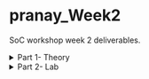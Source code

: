 # pranay_Week2
SoC workshop week 2 deliverables.
<details>
<summary>Part 1- Theory</summary>

## What is a System-on-Chip (SoC)?

A System-on-Chip (SoC) is an entire electronic system on a single piece of silicon. Rather than having numerous standalone ICs (CPU, memory, I/O, peripherals) scattered around, an SoC crowns those building blocks together in close quarters to conserve area, power and cost while enhancing performance and latency. SoCs drive everything from small sensors and wearables to smartphones and embedded appliances.


## Core components of a typical SoC

A bare minimum SoC typically has the following logical blocks:

* **CPU / processor core**
  The programmable brain. Runs software, manages peripherals, and executes OS or bare-metal tasks. Examples are small microcontrollers up to large multi-core processors.

* **Memory**

  * *On-chip RAM* for high-speed temporary storage (data/stack).
  * *ROM/Flash* for boot code and firmware.
    Memory hierarchy influences performance, boot behavior and power.

* **Peripherals & I/O**
Allows the SoC to communicate with the outside world. This helps interfacing of the SoC, with the outside world, it includes the DAC and ADC, to get the input and converting the output into analog signal which can be used by devices like speaker and monitor.

* **Interconnect / Bus / MMU**
The wiring system that lets the CPU and other controllers share data with memory and peripherals.

* **Clocking & Power**
This part manages how the chip runs and uses energy. PLLs or clock generators create the timing signals that keep all parts of the SoC in sync. Power domains divide the chip into sections that can be turned on or off independently, helping save energy. Voltage regulators ensure each block receives a stable power supply, maintaining reliable performance while reducing overall power consumption.

* **Analog & Mixed-Signal blocks (optional)**
  ADCs, DACs, PLLs — necessary when SoC needs to interface with analog world (audio, video, sensors).

* **Security & Management (optional)**
  Watchdogs, secure boot, hardware crypto, debug and test blocks. All of these are required because multiple tasks go on simultaneously, for example if a payment is going on along with a communication through the network, both these need to be protected and isolated to protect them.

---

## Why BabySoC is a good simplified learning model

BabySoC (RVMYTH + 8× PLL + 10-bit DAC) purposefully an SoC down to a manageable, hands-on scale without sacrificing vital concepts:

**Simple structure** — BabySoC uses a single RISC-V core (RVMYTH), making it easy to understand how the processor works and communicates with other parts.

**Clock and timing clarity** — The built-in PLL generates stable timing signals, helping students see how synchronized clocks keep all components working together.

**Digital–analog integration** — The 10-bit DAC converts processed digital data into analog signals, showing how digital logic can drive real-world outputs like sound or video.

**Quick experimentation** — With fewer modules, it’s easier to test, simulate, and refine the design quickly on Sky130.

**Clear learning focus** — BabySoC highlights the connection between timing, processor control, and mixed-signal operation without unnecessary complexity.


## The role of functional modelling prior to RTL & physical design

Functional modelling is in the initial stages of designing, simple representation of the system. 

Purpose and advantages:

**Design exploration**
Functional modeling allows designers to quickly try out different architectures, clock frequencies, or DAC configurations without the time and complexity of full RTL or layout design. This stage helps identify the most efficient structure for the SoC while keeping experimentation low-cost and flexible.

**Early verification**
By defining memory registers, interrupts, and communication interfaces early, both hardware and software teams can start working simultaneously. Test vectors and preliminary firmware can be developed alongside the model, ensuring smooth integration and fewer surprises later in the RTL stage.

**System behavior & tradeoffs**
Functional models make it easier to observe and measure system-level performance factors like data throughput, latency, and clock synchronization. For example, designers can test whether the CPU should wait for a DAC acknowledgment or simply poll a ready bit — helping make better architectural decisions early on.

**Co-simulation planning**
This stage identifies which components need detailed analog simulation (like PLLs, VCOs, or DAC ladders) and which can remain high-level behavioral models. It ensures a balance between simulation speed and accuracy, especially important in mixed-signal SoCs like BabySoC.

**Shorter iterations later**
Catching logic or interface issues early at the functional model level prevents rework in RTL or physical design stages. This early debugging drastically shortens the overall design cycle and improves final reliability, making the transition from model to silicon smoother and more predictable.

</details>
<details>
<summary>Part 2- Lab</summary>

## Cloning, compiling, and analysis of the output.

**Setting up the BabySoC directory**:
```bash
git clone https://github.com/manili/VSDBabySoC.git
```
cloning the VSDBabySoC directory from github

```bash
cd VSDBabySoC
make pre_synth_sim
```
This command compiles the verilog files and simulates it and further forms the .vcd files.

<img width="1107" height="351" alt="image" src="https://github.com/user-attachments/assets/9d32fae2-0ac8-4d94-a762-12df3f1feadc" />


Open the VCD file in GTKWave:
```bash
gtkwave output/pre_synth_sim/pre_synth_sim.vcd
```

## Waveform Analysis
<img width="1917" height="1072" alt="image" src="https://github.com/user-attachments/assets/88b17755-c883-4234-b0b3-cd340ffd979f" />
We get 3 outputs in our .vcd file.

1. Digital output from the core  
   - A 10-bit bus representing the processed data from the RVMYTH core.  
   - This binary data is sent to the DAC for analog conversion.  

2. Analog output (normalized)  
   - The binary output normalized to 1.  
   - Scaled according to the source voltage (`VREFH` and `VREFL`).  

3. Simulation interpretation  
   - The waveform viewer treats the analog signal as a binary wire.  
   - Values below 0.5 appear as logic 0; above 0.5 appear as logic 1.

# pll
```
always @(posedge REF) begin
   if (lastedge > 0.0) begin
      refpd = $realtime - lastedge;
      period = (refpd / 8.0);
   end
   lastedge = $realtime;
end
```
This is the snippet from the behavioural code of the pll. From this it can be observed that the clk signal has a frequency 8 times faster than the reference signal that goes into the input of the pll. We can change the frequency of the clk by making the reference signal faster or slower.
As REF clock runs, the module measures its period dynamically.

<img width="1919" height="1079" alt="image" src="https://github.com/user-attachments/assets/95e36c8b-5d86-4acf-99fb-2e14a5f674e9" />

# DAC

<img width="1619" height="334" alt="image" src="https://github.com/user-attachments/assets/4277ebd1-9e3d-48a3-8609-524d4cbd2f6c" />

* D[9:0] — a 10-bit digital input code from the processor (binary value 0–1023).
* VREFH — high reference voltage (analog high level).
* VREFL — low reference voltage (analog low level).
* OUT — resulting analog voltage output.


```
OUT = VREFL + (D / 1023) × (VREFH – VREFL)
```
The output of the processor which is 10 bit, is converted into decimal and then normalized between the analog high and low, to output it to the suitable device.

Below is the behavioural code of the DAC.
```
always @(D or EN or VREFH or VREFL) begin
   if (EN == 1'b0) begin
      OUT <= 0.0;
   end
   else if (VREFH == NaN) begin
      OUT <= NaN;
   end
   else if (VREFL == NaN) begin
      OUT <= NaN;
   end
   else if (EN == 1'b1) begin
      OUT <= VREFL + ($itor(Dext) / 1023.0) * (VREFH - VREFL);
   end
   else begin
      OUT <= NaN;
   end
end
```
NaN is used to show invalid state. NaN is assigned the value 0.0/0.0 in this code.

The behavioural code shows that it updates the output voltage dynamically, whenever the output or the analog high or low changes. Similar to how the DAC would work.

## The inputs, outputs and the communication between modules
<img width="2270" height="1260" alt="image" src="https://github.com/user-attachments/assets/75a3fc2d-b9e4-409e-a0a9-68984d60a128" />

* **AVSPLL**: This module controls the clock signal of the system.
  - Input: Enable signal, Reference signal from the crystal pad oscillator.
  - Output: Clk signal
  - Clk signal is transferred to the processor.

* **RVMYTH processor**:  This is the processor of our SoC.
  - Input: Clk signal
  - Output: Enable signal for the DAC and output of the processor.
  - Connection between the pll, for the clock and DAC to interface the digital output to the real world devices.

* **PLL**: Phase locked loop.
  - Input: Reference signal from the crystal oscillator.
  - Output: The clock signal.
  - Connection between the pll and the processor.
</details>
